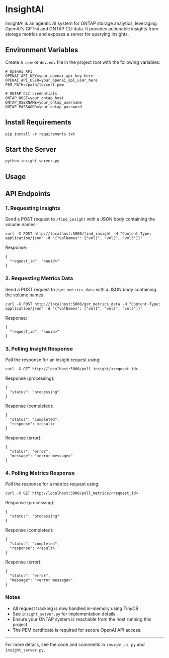 # InsightAI

InsightAI is an agentic AI system for ONTAP storage analytics, leveraging OpenAI's GPT-4 and ONTAP CLI data. It provides actionable insights from storage metrics and exposes a server for querying insights.

## Environment Variables
Create a `.env` or `dev.env` file in the project root with the following variables:

```
# OpenAI API
OPENAI_API_KEY=your_openai_api_key_here
OPENAI_API_USER=your_openai_api_user_here
PEM_PATH=/path/to/cert.pem

# ONTAP CLI credentials
ONTAP_HOST=your_ontap_host
ONTAP_USERNAME=your_ontap_username
ONTAP_PASSWORD=your_ontap_password
```

## Install Requirements
```
pip install -r requirements.txt
```

## Start the Server
```
python insight_server.py
```

## Usage

## API Endpoints

### 1. Requesting Insights
Send a POST request to `/find_insight` with a JSON body containing the volume names:

```
curl -X POST http://localhost:5000/find_insight -H "Content-Type: application/json" -d '{"volNames": ["vol1", "vol2", "vol3"]}'
```
Response:
```
{
  "request_id": "<uuid>"
}
```

### 2. Requesting Metrics Data
Send a POST request to `/get_metrics_data` with a JSON body containing the volume names:

```
curl -X POST http://localhost:5000/get_metrics_data -H "Content-Type: application/json" -d '{"volNames": ["vol1", "vol2", "vol3"]}'
```
Response:
```
{
  "request_id": "<uuid>"
}
```

### 3. Polling Insight Response
Poll the response for an insight request using:

```
curl -X GET http://localhost:5000/poll_insight/<request_id>
```
Response (processing):
```
{
  "status": "processing"
}
```
Response (completed):
```
{
  "status": "completed",
  "response": <result>
}
```
Response (error):
```
{
  "status": "error",
  "message": "<error message>"
}
```

### 4. Polling Metrics Response
Poll the response for a metrics request using:

```
curl -X GET http://localhost:5000/poll_metrics/<request_id>
```
Response (processing):
```
{
  "status": "processing"
}
```
Response (completed):
```
{
  "status": "completed",
  "response": <result>
}
```
Response (error):
```
{
  "status": "error",
  "message": "<error message>"
}
```

### Notes
- All request tracking is now handled in-memory using TinyDB.
- See `insight_server.py` for implementation details.
- Ensure your ONTAP system is reachable from the host running this project.
- The PEM certificate is required for secure OpenAI API access.

---
For more details, see the code and comments in `insight_ai.py` and `insight_server.py`.
